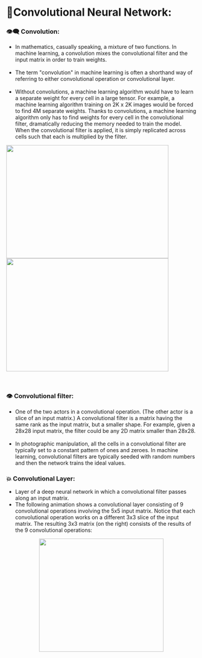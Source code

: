 # 💫Convolutional Neural Network:

### 👁️‍🗨️ Convolution:
- In mathematics, casually speaking, a mixture of two functions. In machine learning, a convolution mixes the convolutional filter and the input matrix in order to train weights.<br><br>
- The term "convolution" in machine learning is often a shorthand way of referring to either convolutional operation or convolutional layer.<br><br>
- Without convolutions, a machine learning algorithm would have to learn a separate weight for every cell in a large tensor. For example, a machine learning algorithm training on 2K x 2K images would be forced to find 4M separate weights. Thanks to convolutions, a machine learning algorithm only has to find weights for every cell in the convolutional filter, dramatically reducing the memory needed to train the model. When the convolutional filter is applied, it is simply replicated across cells such that each is multiplied by the filter.<br>
<p align="left">
  <kbd> 
    <img width="430" height="300" src="https://media3.giphy.com/media/i4NjAwytgIRDW/200.gif"> 
    <img width="430" height="300" src="https://i.pinimg.com/originals/95/b5/2d/95b52d82200da8ba0ed4615273da474e.gif"> 
</kbd> 
</p><br>

### 👁️ Convolutional filter:
- One of the two actors in a convolutional operation. (The other actor is a slice of an input matrix.) A convolutional filter is a matrix having the same rank as the input matrix, but a smaller shape. For example, given a 28x28 input matrix, the filter could be any 2D matrix smaller than 28x28.<br><br>
- In photographic manipulation, all the cells in a convolutional filter are typically set to a constant pattern of ones and zeroes. In machine learning, convolutional filters are typically seeded with random numbers and then the network trains the ideal values.<br>

### 💥 Convolutional Layer:
- Layer of a deep neural network in which a convolutional filter passes along an input matrix. 
- The following animation shows a convolutional layer consisting of 9 convolutional operations involving the 5x5 input matrix. Notice that each convolutional operation works on a different 3x3 slice of the input matrix. The resulting 3x3 matrix (on the right) consists of the results of the 9 convolutional operations:<br>
<p align="center">
  <kbd> 
    <img width="330" height="300" src="https://developers.google.com/machine-learning/glossary/images/AnimatedConvolution.gif"> 
    </kbd> 
</p><br>

